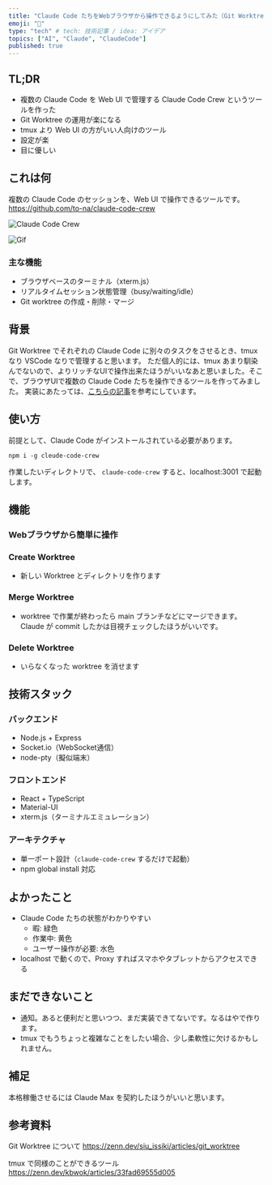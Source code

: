 ```yaml
---
title: "Claude Code たちをWebブラウザから操作できるようにしてみた（Git Worktree用）"
emoji: "🐇"
type: "tech" # tech: 技術記事 / idea: アイデア
topics: ["AI", "Claude", "ClaudeCode"]
published: true
---
```

## TL;DR

- 複数の Claude Code を Web UI で管理する Claude Code Crew というツールを作った
- Git Worktree の運用が楽になる
- tmux より Web UI の方がいい人向けのツール
- 設定が楽
- 目に優しい

## これは何

複数の Claude Code のセッションを、Web UI で操作できるツールです。
https://github.com/to-na/claude-code-crew

![Claude Code Crew](https://storage.googleapis.com/zenn-user-upload/1b63b8ae3314-20250613.png)

![Gif](https://storage.googleapis.com/zenn-user-upload/06f537b6aabc-20250613.gif)

### 主な機能

- ブラウザベースのターミナル（xterm.js）
- リアルタイムセッション状態管理（busy/waiting/idle）
- Git worktree の作成・削除・マージ

## 背景

Git Worktree でそれぞれの Claude Code に別々のタスクをさせるとき、tmux なり VSCode なりで管理すると思います。
ただ個人的には、tmux あまり馴染んでないので、よりリッチなUIで操作出来たほうがいいなあと思いました。そこで、ブラウザUIで複数の Claude Code たちを操作できるツールを作ってみました。
実装にあたっては、[こちらの記事](https://zenn.dev/kbwok/articles/33fad69555d005)を参考にしています。

## 使い方

前提として、Claude Code がインストールされている必要があります。

`npm i -g cleude-code-crew`

作業したいディレクトリで、 `claude-code-crew` すると、localhost:3001 で起動します。

## 機能
### Webブラウザから簡単に操作

### Create Worktree

- 新しい Worktree とディレクトリを作ります

### Merge Worktree
- worktree で作業が終わったら main ブランチなどにマージできます。Claude が commit したかは目視チェックしたほうがいいです。

### Delete Worktree
- いらなくなった worktree を消せます

## 技術スタック

### バックエンド
- Node.js + Express
- Socket.io（WebSocket通信）
- node-pty（擬似端末）

### フロントエンド
- React + TypeScript
- Material-UI
- xterm.js（ターミナルエミュレーション）

### アーキテクチャ
- 単一ポート設計（`claude-code-crew` するだけで起動）
- npm global install 対応

## よかったこと
- Claude Code たちの状態がわかりやすい
  - 暇: 緑色
  - 作業中: 黄色
  - ユーザー操作が必要: 水色
- localhost で動くので、Proxy すればスマホやタブレットからアクセスできる

## まだできないこと

- 通知。あると便利だと思いつつ、まだ実装できてないです。なるはやで作ります。
- tmux でもうちょっと複雑なことをしたい場合、少し柔軟性に欠けるかもしれません。

## 補足
本格稼働させるには Claude Max を契約したほうがいいと思います。

## 参考資料
Git Worktree について
https://zenn.dev/siu_issiki/articles/git_worktree

tmux で同様のことができるツール
https://zenn.dev/kbwok/articles/33fad69555d005